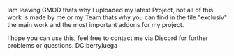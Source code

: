 Iam leaving GMOD thats why I uploaded my latest Project, not all of this work is made by me or my Team thats why you can find in the file "exclusiv" the main work and the most important addons for my project.

I hope you can use this, feel free to contact me via Discord for further problems or questions.
DC:berryluega
